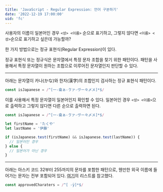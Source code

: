 ```yaml
---
title: 'JavaScript - Regular Expression: 언어 구분하기'
date: '2022-12-19 17:00:00'
uid: 'fc'
---
```


사용자의 이름이 일본어인 경우 `<성> <이름>` 순으로 표기하고, 그렇지 않다면 `<이름> <성>`순으로 표기하고 싶은데 가능할까?

한 가지 방법으로는 정규 표현식(Regular Expression)이 있다.

정규 표현식 또는 정규식은 문자열에서 특정 문자 조합을 찾기 위한 패턴이다. 패턴을 사용해서 특정 문자열이 원하는 조합으로 이루어진 문자열인지 판단할 수 있다.

---

아래는 문자열이 카나(かな)와 한자(漢字)의 조합인지 검사하는 정규 표현식 패턴이다.

```js
const isJapanese = /^[一-龠ぁ-ゔァ-ヴー々〆〤]*$/
```

이를 사용해서 특정 문자열이 일본어인지 확인할 수 있다. 일본어인 경우 `<성> <이름>`으로 출력하고 그렇지 않다면 다른 순으로 출력하면 된다.

```js
const isJapanese = /^[一-龠ぁ-ゔァ-ヴー々〆〤]*$/

let firstName = 'たくや'
let lastName = '伊藤'

if (isJapanese.test(firstName) && isJapanese.test(lastName)) {
  // 일본어인 경우
} else {
  // 일본어가 아닌 경우
}
```

---

아래는 아스키 코드 32부터 255까지의 문자를 포함한 패턴으로, 웬만한 외국 이름에 들어가는 문자는 전부 포함되어 있다. [여기](https://grad.ucla.edu/gasaa/etd/specialcharacters.pdf)의 리스트를 참고했다.

```js
const approvedCharaters = /^[ -ÿ]*$/
```

